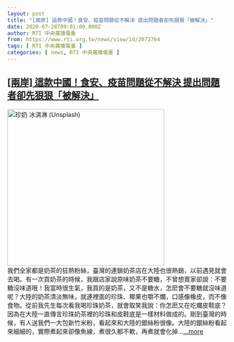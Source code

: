 ```yaml
---
layout: post
title: "[兩岸] 這款中國！食安、疫苗問題從不解決 提出問題者卻先狠狠「被解決」"
date: 2020-07-28T09:01:00.000Z
author: RTI 中央廣播電臺
from: https://www.rti.org.tw/news/view/id/2073764
tags: [ RTI 中央廣播電臺 ]
categories: [ news, RTI 中央廣播電臺 ]
---
```

<!--1595926860000-->
[[兩岸] 這款中國！食安、疫苗問題從不解決 提出問題者卻先狠狠「被解決」](https://www.rti.org.tw/news/view/id/2073764)
------

<div>
<img src="https://static.rti.org.tw/assets/thumbnails/2020/07/28/5d691332909c132b3ba4d288b719b7f1.jpg" width="360" alt="珍奶 冰淇淋 (Unsplash)" title="珍奶 冰淇淋 (Unsplash)"><br>我們全家都是奶茶的狂熱粉絲，臺灣的連鎖奶茶店在大陸也很熱銷，以前遇見就會去喝。有一次買奶茶的時候，我跟店家說原味奶茶不要糖，不曾想賣家卻說：不要糖沒味道哦！我當時很生氣，我買的是奶茶，又不是糖水，怎麽會不要糖就沒味道呢？大陸的奶茶清淡無味，就連裡面的珍珠、椰果也嚼不爛，口感像橡皮，而不像食物。從前我先生每次看我喝珍珠奶茶，就會取笑我說：你怎麽又在吃爛皮鞋底？因為在大陸一直傳言珍珠奶茶裡的珍珠和皮鞋底是一樣材料做成的。剛到臺灣的時候，有人送我們一大包新竹米粉，看起來和大陸的銀絲粉很像。大陸的銀絲粉看起來細細的，實際煮起來卻像魚線，煮很久都不軟，再煮就會化掉...<a target="_blank" href="https://www.rti.org.tw/news/view/id/2073764">...more</a>
</div>

